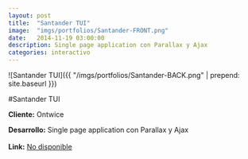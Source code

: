 ```yaml
---
layout:	post
title:	"Santander TUI"
image:	"imgs/portfolios/Santander-FRONT.png"
date:   2014-11-19 03:00:00
description: Single page application con Parallax y Ajax 
categories: interactivo
---
```

![Santander TUI]({{ "/imgs/portfolios/Santander-BACK.png" | prepend: site.baseurl }})

#Santander TUI

**Cliente:** Ontwice

**Desarrollo:** Single page application con Parallax y Ajax 
<br><br>
**Link:**
<a class="link" href="#" target="blank"> No disponible</a>